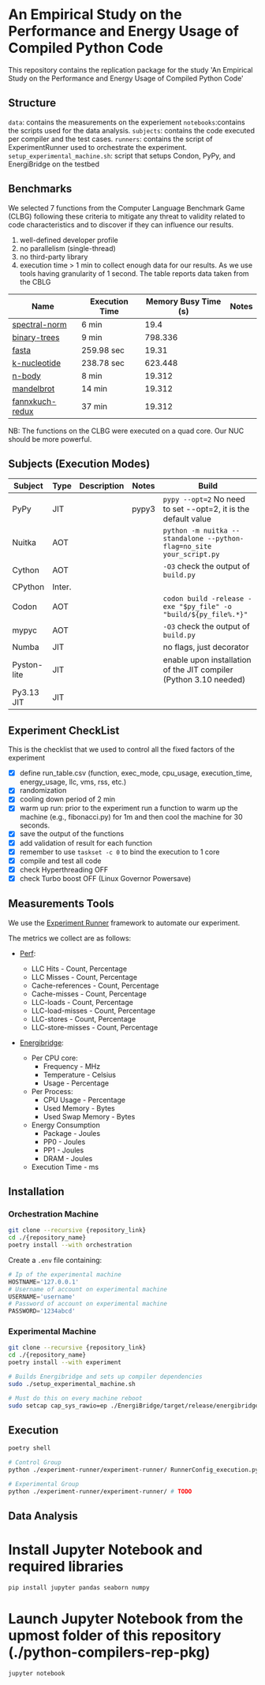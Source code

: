 # An Empirical Study on the Performance and Energy Usage of Compiled Python Code

This repository contains the replication package for the study 'An Empirical Study on the Performance and Energy Usage of Compiled Python Code'

## Structure

`data`: contains the measurements on the experiement
`notebooks`:contains the scripts used for the data analysis.
`subjects`: contains the code executed per compiler and the test cases.
`runners`: contains the script of ExperimentRunner used to orchestrate the experiment. 
`setup_experimental_machine.sh`: script that setups Condon, PyPy, and EnergiBridge on the testbed 

## Benchmarks 

We selected 7 functions from the Computer Language Benchmark Game (CLBG) following these criteria to mitigate any threat to validity related to code characteristics and to discover if they can influence our results.

1. well-defined developer profile
2. no parallelism (single-thread) 
3. no third-party library
4. execution time > 1 min to collect enough data for our results. As we use tools having granularity of 1 second. The table reports data taken from the CBLG

| Name                                                                                                                | Execution Time | Memory Busy Time (s) | Notes               |
| ------------------------------------------------------------------------------------------------------------------- | -------------- | -------------------- | ------------------- |
| [spectral-norm](https://benchmarksgame-team.pages.debian.net/benchmarksgame/program/spectralnorm-python3-8.html)    | 6 min          | 19.4                 |                     |
| [binary-trees](https://benchmarksgame-team.pages.debian.net/benchmarksgame/program/binarytrees-python3-8.html)      | 9 min          | 798.336              |                     |
| [fasta](https://benchmarksgame-team.pages.debian.net/benchmarksgame/program/fasta-python3-8.html)                   | 259.98 sec     | 19.31                |                     |
| [k-nucleotide](https://benchmarksgame-team.pages.debian.net/benchmarksgame/program/knucleotide-python3-8.html)      | 238.78 sec     | 623.448              |                     |
| [n-body](https://benchmarksgame-team.pages.debian.net/benchmarksgame/program/nbody-python3-8.html)                  | 8 min          | 19.312               |                     |
| [mandelbrot](https://benchmarksgame-team.pages.debian.net/benchmarksgame/program/mandelbrot-python3-3.html)         | 14 min         | 19.312               |                     |
| [fannxkuch-redux](https://benchmarksgame-team.pages.debian.net/benchmarksgame/program/fannkuchredux-python3-8.html) | 37 min         | 19.312               |                     |

NB: The functions on the CLBG were executed on a quad core. Our NUC should be more powerful.

## Subjects (Execution Modes)

| Subject     | Type   | Description | Notes | Build                                                                    |
| -------     | ------ | ----------- | ----- | ------------------------------------------------------------------       | 
| PyPy        | JIT    |             | pypy3 | `pypy --opt=2` No need to set --opt=2, it is the default value           |
| Nuitka      | AOT    |             |       | `python -m nuitka --standalone --python-flag=no_site your_script.py`     |
| Cython      | AOT    |             |       | `-O3` check the output of `build.py`                                     | 
| CPython     | Inter. |             |       |                                                                          |
| Codon       | AOT    |             |       | `codon build -release -exe "$py_file" -o "build/${py_file%.*}"`          |
| mypyc       | AOT    |             |       | `-O3` check the output of `build.py`                                     | 
| Numba       | JIT    |             |       | no flags, just decorator                                                 |
| Pyston-lite | JIT    |             |       | enable upon installation of the JIT compiler (Python 3.10 needed)        |
| Py3.13 JIT  | JIT    |             |       |                                                                          | 


## Experiment CheckList 

This is the checklist that we used to control all the fixed factors of the experiment

- [x] define run_table.csv (function, exec_mode, cpu_usage, execution_time, energy_usage, llc, vms, rss, etc.)
- [x] randomization
- [x] cooling down period of 2 min
- [x] warm up run: prior to the experiment run a function to warm up the machine (e.g., fibonacci.py) for 1m and then cool the machine for 30 seconds.
- [x] save the output of the functions
- [x] add validation of result for each function
- [x] remember to use `taskset -c 0` to bind the execution to 1 core
- [x] compile and test all code 
- [x] check Hyperthreading OFF
- [x] check Turbo boost OFF (Linux Governor Powersave)

## Measurements Tools

We use the [Experiment Runner](https://github.com/S2-group/experiment-runner) framework to automate our experiment.

The metrics we collect are as follows:
- [Perf](https://perfwiki.github.io/main/):
    - LLC Hits - Count, Percentage
    - LLC Misses - Count, Percentage
    - Cache-references - Count, Percentage
    - Cache-misses - Count, Percentage
    - LLC-loads - Count, Percentage
    - LLC-load-misses - Count, Percentage
    - LLC-stores - Count, Percentage
    - LLC-store-misses - Count, Percentage

- [Energibridge](https://github.com/andrei-calin-dragomir/EnergiBridge.git):
    - Per CPU core:
        - Frequency - MHz
        - Temperature - Celsius
        - Usage - Percentage
    - Per Process:
        - CPU Usage - Percentage
        - Used Memory - Bytes
        - Used Swap Memory - Bytes
    - Energy Consumption
        - Package - Joules
        - PP0 - Joules
        - PP1 - Joules
        - DRAM - Joules
    - Execution Time - ms

## Installation

### Orchestration Machine
```bash
git clone --recursive {repository_link}
cd ./{repository_name}
poetry install --with orchestration
```

Create a `.env` file containing:
```python
# Ip of the experimental machine
HOSTNAME='127.0.0.1'
# Username of account on experimental machine
USERNAME='username'
# Password of account on experimental machine
PASSWORD='1234abcd'
```

### Experimental Machine
```bash
git clone --recursive {repository_link}
cd ./{repository_name}
poetry install --with experiment

# Builds Energibridge and sets up compiler dependencies
sudo ./setup_experimental_machine.sh

# Must do this on every machine reboot
sudo setcap cap_sys_rawio=ep ./EnergiBridge/target/release/energibridge
```

## Execution

```bash
poetry shell

# Control Group
python ./experiment-runner/experiment-runner/ RunnerConfig_execution.py

# Experimental Group
python ./experiment-runner/experiment-runner/ # TODO
```

## Data Analysis

# Install Jupyter Notebook and required libraries
`pip install jupyter pandas seaborn numpy`

# Launch Jupyter Notebook from the upmost folder of this repository (./python-compilers-rep-pkg)
`jupyter notebook`
